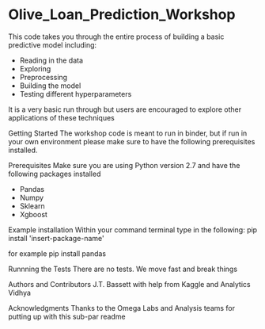 # Olive_Loan_Prediction_Workshop
This code takes you through the entire process of building a basic predictive model including:
- Reading in the data
- Exploring
- Preprocessing
- Building the model
- Testing different hyperparameters

It is a very basic run through but users are encouraged to explore other applications of these techniques

Getting Started
The workshop code is meant to run in binder, but if run in your own environment please make sure to have the following prerequisites installed.

Prerequisites
Make sure you are using Python version 2.7 and have the following packages installed
- Pandas
- Numpy
- Sklearn
- Xgboost

Example installation
Within your command terminal type in the following:
pip install 'insert-package-name'

for example
pip install pandas

Runnning the Tests
There are no tests. We move fast and break things

Authors and Contributors
J.T. Bassett with help from Kaggle and Analytics Vidhya

Acknowledgments
Thanks to the Omega Labs and Analysis teams for putting up with this sub-par readme
